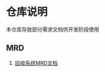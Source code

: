 # 仓库说明

本仓库存放部分需求文档供开发阶段使用

## MRD

1. [回收系统MRD文档](https://github.com/kirineko/mrd/blob/master/recycle.md)
